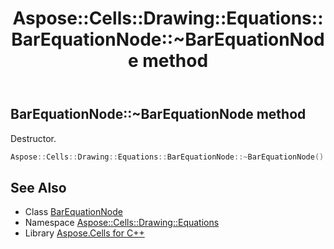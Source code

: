 ﻿---
title: Aspose::Cells::Drawing::Equations::BarEquationNode::~BarEquationNode method
linktitle: ~BarEquationNode
second_title: Aspose.Cells for C++ API Reference
description: 'Aspose::Cells::Drawing::Equations::BarEquationNode::~BarEquationNode method. Destructor in C++.'
type: docs
weight: 200
url: /cpp/aspose.cells.drawing.equations/barequationnode/~barequationnode/
---
## BarEquationNode::~BarEquationNode method


Destructor.

```cpp
Aspose::Cells::Drawing::Equations::BarEquationNode::~BarEquationNode()
```

## See Also

* Class [BarEquationNode](../)
* Namespace [Aspose::Cells::Drawing::Equations](../../)
* Library [Aspose.Cells for C++](../../../)

